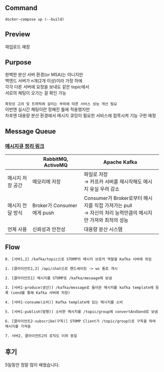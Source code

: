 ## Command

```shell
docker-compose up (--build)
```

## Preview

재업로드 예정

## Purpose

완벽한 분산 서버 환경(or MSA)는 아니지만<br>
백엔드 서버가 n개(2개 이상)이라 가정 하에<br>
각각 다른 서버에 요청을 보내도 같은 topic에서<br>
서로의 채팅이 오가는 걸 확인 가능
<br>
<br>
``확장성 고려 및 트래픽에 걸리는 부하에 따른 서비스 성능 개선 필요``<br>
이번엔 실시간 채팅이란 정해진 틀에 적용했지만<br>
차후엔 대용량 분산 환경에서 메시지 큐잉이 필요한 서비스에 접목시켜 기능 구현 예정

## Message Queue

### [메시지큐 정리 링크](https://velog.io/@kata/Message-Queue)

|  | RabbitMQ, ActiveMQ | Apache Kafka |
| --- | --- | --- |
| 메시지 저장 공간 | 메모리에 저장 | 파일로 저장<br>→ 카프카 서버를 재시작해도 메시지 유실 우려 감소 |
| 메시지 전달 방식 | Broker가 Consumer에게 push | Consumer가 Broker로부터 메시지를 직접 가져가는 pull<br>→ 자신의 처리 능력만큼의 메시지만 가져와 최적의 성능 |
| 언제 사용 | 신뢰성과 안전성 | 대용량 분산 시스템 |

## Flow

```
0. [서버1,2] /kafka/topic으로 STOMP의 메시지 브로커 역할을 Kafka 서버에 위임

1. [클라이언트1,2] /api/chat으로 핸드셰이킹 -> ws 통로 개시

2. [클라이언트1] 메시지를 STOMP로 /kafka/mesaage에 보냄

3. [서버1-produce(생산)] /kafka/message로 들어온 메시지를 kafka template에 등록 (send를 통해 Kafka 서버에 저장)

4. [서버1-consume(소비)] Kafka template에 있는 메시지를 소비

5. [서버1-publish(발행)] 소비한 메시지를 /topic/group에 convertAndSend로 보냄

6. [클라이언트2-subscribe(구독)] STOMP Client가 /topic/group으로 구독을 하여 메시지를 가져옴

7. 서버2, 클라이언트2의 로직도 이하 동일
```


## 후기

5일동안 정말 많이 배웠습니다.

